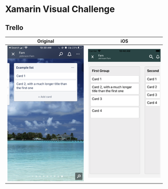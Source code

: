 # Xamarin Visual Challenge

## Trello
Original | iOS
--- | --- 
<img src="./screenshots/trello-original.jpeg" width="390" /> | <img src="./screenshots/trello-ios.png" width="390" />

